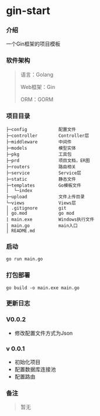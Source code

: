 # gin-start

### 介绍
一个Gin框架的项目模板

### 软件架构
> 语言：Golang
>
> Web框架：Gin
>
> ORM：GORM 

### 项目目录

```
├─config			配置文件
├─controller		Controller层
├─middleware		中间件
├─models			模型实体
├─pkg				工具包
├─prd				项目文档，ER图
├─routers			路由相关
├─service			Service层
├─static			静态文件
├─templates			Go模板文件
│  └─index
├─upload			文件上传目录
└─views				Views层
│ .gitignore        git
│ go.mod            go mod  
| main.exe          Windows执行文件
│ main.go           main入口
│ README.md    
```

### 启动

```bash
go run main.go
```

### 打包部署

```
go build -o main.exe main.go
```

### 更新日志

### V0.0.2

- 修改配置文件方式为Json

### v 0.0.1

- 初始化项目
- 配置数据库连接池
- 配置路由

### 备注

> 暂无
